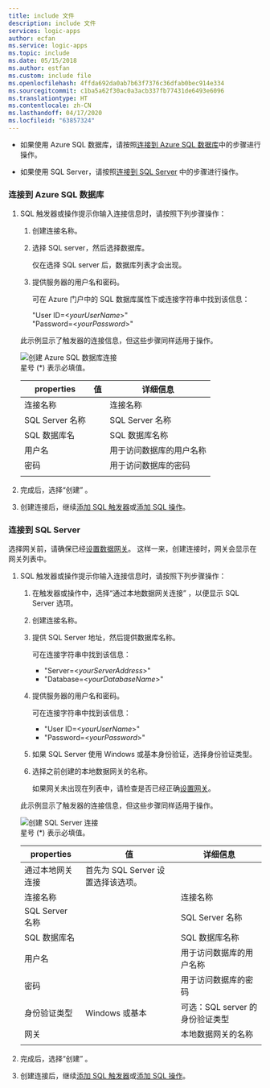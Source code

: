 ```yaml
---
title: include 文件
description: include 文件
services: logic-apps
author: ecfan
ms.service: logic-apps
ms.topic: include
ms.date: 05/15/2018
ms.author: estfan
ms.custom: include file
ms.openlocfilehash: 4ffda692da0ab7b63f7376c36dfab0bec914e334
ms.sourcegitcommit: c1ba5a62f30ac0a3acb337fb77431de6493e6096
ms.translationtype: HT
ms.contentlocale: zh-CN
ms.lasthandoff: 04/17/2020
ms.locfileid: "63857324"
---
```

* 如果使用 Azure SQL 数据库，请按照[连接到 Azure SQL 数据库](#connect-azure-sql-db)中的步骤进行操作。 

* 如果使用 SQL Server，请按照[连接到 SQL Server](#connect-sql-server) 中的步骤进行操作。

<a name="connect-azure-sql-db"></a>

### <a name="connect-to-azure-sql-database"></a>连接到 Azure SQL 数据库

1. SQL 触发器或操作提示你输入连接信息时，请按照下列步骤操作：

   1. 创建连接名称。

   2. 选择 SQL server，然后选择数据库。 

      仅在选择 SQL server 后，数据库列表才会出现。
 
   3. 提供服务器的用户名和密码。

      可在 Azure 门户中的 SQL 数据库属性下或连接字符串中找到该信息： 
      
      "User ID=<*yourUserName*>"
      <br>
      "Password=<*yourPassword*>"

   此示例显示了触发器的连接信息，但这些步骤同样适用于操作。

   ![创建 Azure SQL 数据库连接](./media/connectors-create-api-sqlazure/azure-sql-database-create-connection.png)
   <br>
   星号 (*) 表示必填值。

   | properties | 值 | 详细信息 | 
   |----------|-------|---------| 
   | 连接名称 | <my-sql-connection  > | 连接名称 | 
   | SQL Server 名称 | <my-sql-server  > | SQL Server 名称 |
   | SQL 数据库名 | <my-sql-database  >  | SQL 数据库名称 | 
   | 用户名 | <my-sql-username  > | 用于访问数据库的用户名称 |
   | 密码 | <my-sql-password  > | 用于访问数据库的密码 | 
   |||| 

2. 完成后，选择“创建”  。

3. 创建连接后，继续[添加 SQL 触发器](#add-sql-trigger)或[添加 SQL 操作](#add-sql-action)。

<a name="connect-sql-server"></a>

### <a name="connect-to-sql-server"></a>连接到 SQL Server

选择网关前，请确保已经[设置数据网关](https://docs.microsoft.com/azure/logic-apps/logic-apps-gateway-connection)。 这样一来，创建连接时，网关会显示在网关列表中。

1. SQL 触发器或操作提示你输入连接信息时，请按照下列步骤操作：

   1. 在触发器或操作中，选择“通过本地数据网关连接”  ，以便显示 SQL Server 选项。

   2. 创建连接名称。

   3. 提供 SQL Server 地址，然后提供数据库名称。
   
      可在连接字符串中找到该信息： 
      
      * "Server=<*yourServerAddress*>"
      * "Database=<*yourDatabaseName*>"

   4. 提供服务器的用户名和密码。

      可在连接字符串中找到该信息： 
      
      * "User ID=<*yourUserName*>"
      * "Password=<*yourPassword*>"

   5. 如果 SQL Server 使用 Windows 或基本身份验证，选择身份验证类型。

   6. 选择之前创建的本地数据网关的名称。
   
      如果网关未出现在列表中，请检查是否已经正确[设置网关](https://docs.microsoft.com/azure/logic-apps/logic-apps-gateway-connection)。

   此示例显示了触发器的连接信息，但这些步骤同样适用于操作。

   ![创建 SQL Server 连接](./media/connectors-create-api-sqlazure/sql-server-create-connection.png)
   <br>
   星号 (*) 表示必填值。

   | properties | 值 | 详细信息 | 
   |----------|-------|---------| 
   | 通过本地网关连接 | 首先为 SQL Server 设置选择该选项。 | | 
   | 连接名称 | <my-sql-connection  > | 连接名称 | 
   | SQL Server 名称 | <my-sql-server  > | SQL Server 名称 |
   | SQL 数据库名 | <my-sql-database  >  | SQL 数据库名称 |
   | 用户名 | <my-sql-username  > | 用于访问数据库的用户名称 |
   | 密码 | <my-sql-password  > | 用于访问数据库的密码 | 
   | 身份验证类型 | Windows 或基本 | 可选：SQL server 的身份验证类型 | 
   | 网关 | <my-data-gateway  > | 本地数据网关的名称 | 
   |||| 

2. 完成后，选择“创建”  。 

3. 创建连接后，继续[添加 SQL 触发器](#add-sql-trigger)或[添加 SQL 操作](#add-sql-action)。
